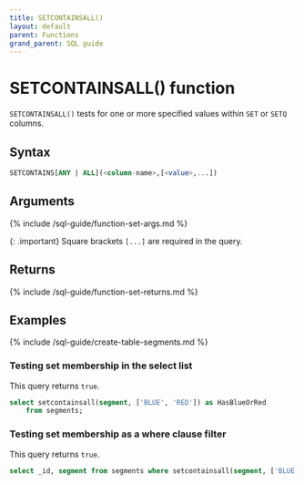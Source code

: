 ```yaml
---
title: SETCONTAINSALL()
layout: default
parent: Functions
grand_parent: SQL guide
---
```


# SETCONTAINSALL() function

`SETCONTAINSALL()` tests for one or more specified values within `SET` or `SETQ` columns.

## Syntax

```sql
SETCONTAINS[ANY | ALL](<column-name>,[<value>,...])
```

## Arguments

{% include /sql-guide/function-set-args.md %}

{: .important}
Square brackets `[...]` are required in the query.

## Returns

{% include /sql-guide/function-set-returns.md %}

## Examples

{% include /sql-guide/create-table-segments.md %}

### Testing set membership in the select list

This query returns `true`.

```sql
select setcontainsall(segment, ['BLUE', 'RED']) as HasBlueOrRed  
    from segments;  
```

### Testing set membership as a where clause filter

This query returns `true`.

```sql
select _id, segment from segments where setcontainsall(segment, ['BLUE', 'RED']);
```
